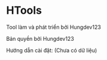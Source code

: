 # HTools

Tool làm và phát triển bởi Hungdev123

Bản quyền bởi Hungdev123

Hướng dẫn cài đặt:
(Chưa có dữ liệu)
